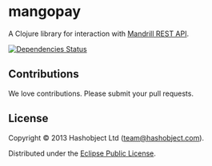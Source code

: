 # mangopay

A Clojure library for interaction with [Mandrill REST API](https://mandrillapp.com/api/docs/).

[![Dependencies Status](http://jarkeeper.com/hashobject/mandrill/status.png)](http://jarkeeper.com/hashobject/mandrill)


## Contributions

We love contributions. Please submit your pull requests.


## License

Copyright © 2013 Hashobject Ltd (team@hashobject.com).

Distributed under the [Eclipse Public License](http://opensource.org/licenses/eclipse-1.0).
